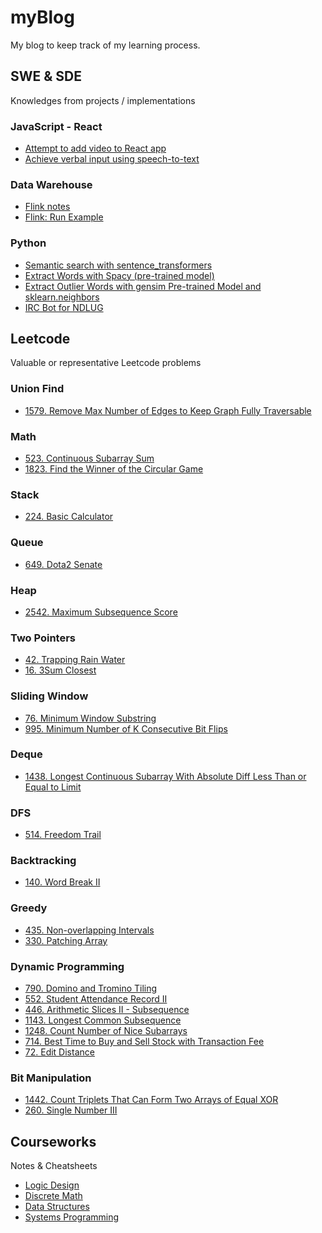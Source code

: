 # myBlog
My blog to keep track of my learning process.

## SWE & SDE
Knowledges from projects / implementations

### JavaScript - React
- [Attempt to add video to React app](https://github.com/Leoreoreo/myBlog/issues/9)
- [Achieve verbal input using speech-to-text](https://github.com/Leoreoreo/myBlog/issues/22)

### Data Warehouse
- [Flink notes](https://github.com/Leoreoreo/myBlog/blob/main/src/flinkNotes.md)
- [Flink: Run Example](https://github.com/Leoreoreo/myBlog/issues/34)

### Python
- [Semantic search with sentence_transformers](https://github.com/Leoreoreo/myBlog/issues/23)
- [Extract Words with Spacy (pre-trained model)](https://github.com/Leoreoreo/myBlog/issues/24)
- [Extract Outlier Words with gensim Pre-trained Model and sklearn.neighbors](https://github.com/Leoreoreo/myBlog/issues/25)
- [IRC Bot for NDLUG](https://github.com/Leoreoreo/IRC_Bot)

## Leetcode
Valuable or representative Leetcode problems

### Union Find
- [1579. Remove Max Number of Edges to Keep Graph Fully Traversable](https://github.com/Leoreoreo/myBlog/issues/32)
  
### Math
- [523. Continuous Subarray Sum](https://github.com/Leoreoreo/myBlog/issues/19)
- [1823. Find the Winner of the Circular Game](https://github.com/Leoreoreo/myBlog/issues/33)

### Stack
- [224. Basic Calculator](https://github.com/Leoreoreo/myBlog/issues/12)

### Queue
- [649. Dota2 Senate](https://github.com/Leoreoreo/myBlog/issues/7)

### Heap
- [2542. Maximum Subsequence Score](https://github.com/Leoreoreo/myBlog/issues/13)

### Two Pointers
- [42. Trapping Rain Water](https://github.com/Leoreoreo/myBlog/issues/8)
- [16. 3Sum Closest](https://github.com/Leoreoreo/myBlog/issues/18)

### Sliding Window
- [76. Minimum Window Substring](https://github.com/Leoreoreo/myBlog/issues/1)
- [995. Minimum Number of K Consecutive Bit Flips](https://github.com/Leoreoreo/myBlog/issues/29)

### Deque
- [1438. Longest Continuous Subarray With Absolute Diff Less Than or Equal to Limit](https://github.com/Leoreoreo/myBlog/issues/28)

### DFS
- [514. Freedom Trail](https://github.com/Leoreoreo/myBlog/issues/21)

### Backtracking
- [140. Word Break II](https://github.com/Leoreoreo/myBlog/issues/2)

### Greedy
- [435. Non-overlapping Intervals](https://github.com/Leoreoreo/myBlog/issues/11)
- [330. Patching Array](https://github.com/Leoreoreo/myBlog/issues/26)

### Dynamic Programming
- [790. Domino and Tromino Tiling](https://github.com/Leoreoreo/myBlog/issues/4)
- [552. Student Attendance Record II](https://github.com/Leoreoreo/myBlog/issues/6)
- [446. Arithmetic Slices II - Subsequence](https://github.com/Leoreoreo/myBlog/issues/20)
- [1143. Longest Common Subsequence](https://github.com/Leoreoreo/myBlog/issues/10)
- [1248. Count Number of Nice Subarrays](https://github.com/Leoreoreo/myBlog/issues/27)
- [714. Best Time to Buy and Sell Stock with Transaction Fee](https://github.com/Leoreoreo/myBlog/issues/30)
- [72. Edit Distance](https://github.com/Leoreoreo/myBlog/issues/31)

### Bit Manipulation
- [1442. Count Triplets That Can Form Two Arrays of Equal XOR](https://github.com/Leoreoreo/myBlog/issues/3)
- [260. Single Number III](https://github.com/Leoreoreo/myBlog/issues/5)

## Courseworks
Notes & Cheatsheets

- [Logic Design](https://github.com/Leoreoreo/myBlog/issues/14)
- [Discrete Math](https://github.com/Leoreoreo/myBlog/issues/15)
- [Data Structures](https://github.com/Leoreoreo/myBlog/issues/16)
- [Systems Programming](https://github.com/Leoreoreo/myBlog/issues/17)

